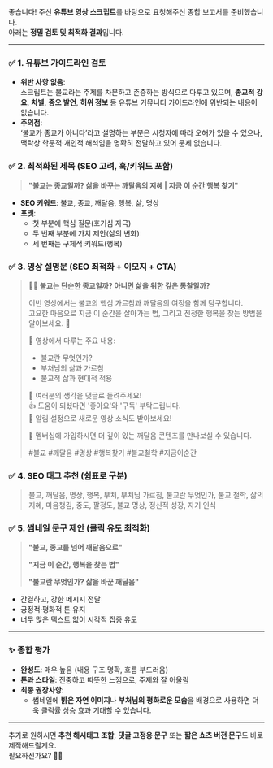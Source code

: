 좋습니다! 주신 **유튜브 영상 스크립트**를 바탕으로 요청해주신 종합 보고서를 준비했습니다.  
아래는 **정밀 검토 및 최적화 결과**입니다.

---

### ✅ 1. 유튜브 가이드라인 검토
- **위반 사항 없음**:  
스크립트는 불교라는 주제를 차분하고 존중하는 방식으로 다루고 있으며, **종교적 강요**, **차별**, **증오 발언**, **허위 정보** 등 유튜브 커뮤니티 가이드라인에 위반되는 내용이 없습니다.
- **주의점**:  
‘불교가 종교가 아니다’라고 설명하는 부분은 시청자에 따라 오해가 있을 수 있으나, 맥락상 학문적·개인적 해석임을 명확히 전달하고 있어 문제 없습니다.

### ✅ 2. 최적화된 제목 (SEO 고려, 훅/키워드 포함)

> **"불교는 종교일까? 삶을 바꾸는 깨달음의 지혜 | 지금 이 순간 행복 찾기"**

- **SEO 키워드**: 불교, 종교, 깨달음, 행복, 삶, 명상
- **포맷**:  
  - 첫 부분에 핵심 질문(호기심 자극)
  - 두 번째 부분에 가치 제안(삶의 변화)
  - 세 번째는 구체적 키워드(행복)

### ✅ 3. 영상 설명문 (SEO 최적화 + 이모지 + CTA)

> **🧘‍♂️ 불교는 단순한 종교일까? 아니면 삶을 위한 깊은 통찰일까?**
>  
> 이번 영상에서는 불교의 핵심 가르침과 깨달음의 여정을 함께 탐구합니다.  
> 고요한 마음으로 지금 이 순간을 살아가는 법, 그리고 진정한 행복을 찾는 방법을 알아보세요. 🌸
>  
> 📌 영상에서 다루는 주요 내용:
> - 불교란 무엇인가?
> - 부처님의 삶과 가르침
> - 불교적 삶과 현대적 적용
>  
> 📝 여러분의 생각을 댓글로 들려주세요!  
> 👍 도움이 되셨다면 '좋아요'와 '구독' 부탁드립니다.  
> 🔔 알림 설정으로 새로운 영상 소식도 받아보세요!  
>  
> 💬 멤버십에 가입하시면 더 깊이 있는 깨달음 콘텐츠를 만나보실 수 있습니다.
>  
> #불교 #깨달음 #명상 #행복찾기 #불교철학 #지금이순간

### ✅ 4. SEO 태그 추천 (쉼표로 구분)

> 불교, 깨달음, 명상, 행복, 부처, 부처님 가르침, 불교란 무엇인가, 불교 철학, 삶의 지혜, 마음챙김, 중도, 팔정도, 불교 명상, 정신적 성장, 자기 인식

### ✅ 5. 썸네일 문구 제안 (클릭 유도 최적화)

> **"불교, 종교를 넘어 깨달음으로"**  
>  
> **"지금 이 순간, 행복을 찾는 법"**  
>  
> **"불교란 무엇인가? 삶을 바꾼 깨달음"**

- 간결하고, 강한 메시지 전달
- 긍정적·평화적 톤 유지
- 너무 많은 텍스트 없이 시각적 집중 유도

---

### ✨ 종합 평가
- **완성도**: 매우 높음 (내용 구조 명확, 흐름 부드러움)
- **톤과 스타일**: 진중하고 따뜻한 느낌으로, 주제와 잘 어울림
- **최종 권장사항**:  
  - 썸네일에 **밝은 자연 이미지**나 **부처님의 평화로운 모습**을 배경으로 사용하면 더욱 클릭률 상승 효과 기대할 수 있습니다.

---

추가로 원하시면 **추천 해시태그 조합**, **댓글 고정용 문구** 또는 **짧은 쇼츠 버전 문구**도 바로 제작해드릴게요.  
필요하신가요? 🎥🌟